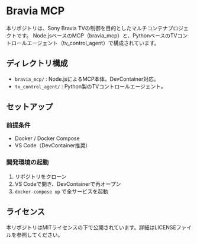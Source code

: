 # Bravia MCP

本リポジトリは、Sony Bravia TVの制御を目的としたマルチコンテナプロジェクトです。
Node.jsベースのMCP（bravia_mcp）と、PythonベースのTVコントロールエージェント（tv_control_agent）で構成されています。

## ディレクトリ構成

- `bravia_mcp/` : Node.jsによるMCP本体。DevContainer対応。
- `tv_control_agent/` : Python製のTVコントロールエージェント。

## セットアップ

### 前提条件
- Docker / Docker Compose
- VS Code（DevContainer推奨）

### 開発環境の起動

1. リポジトリをクローン
2. VS Codeで開き、DevContainerで再オープン
3. `docker-compose up` で全サービスを起動

## ライセンス

本リポジトリはMITライセンスの下で公開されています。詳細はLICENSEファイルを参照してください。 
